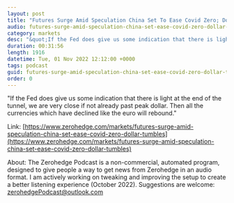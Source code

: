 ```yaml
---
layout: post
title: "Futures Surge Amid Speculation China Set To Ease Covid Zero; Dollar Tumbles"
audio: futures-surge-amid-speculation-china-set-ease-covid-zero-dollar-tumbles-0
category: markets
desc: "&quot;If the Fed does give us some indication that there is light at the end of the tunnel, we are very close if not already past peak dollar. Then all the currencies which have declined like the euro will rebound.&quot;"
duration: 00:31:56
length: 1916
datetime: Tue, 01 Nov 2022 12:12:00 +0000
tags: podcast
guid: futures-surge-amid-speculation-china-set-ease-covid-zero-dollar-tumbles-0
order: 0
---
```

&quot;If the Fed does give us some indication that there is light at the end of the tunnel, we are very close if not already past peak dollar. Then all the currencies which have declined like the euro will rebound.&quot;

Link: [https://www.zerohedge.com/markets/futures-surge-amid-speculation-china-set-ease-covid-zero-dollar-tumbles](https://www.zerohedge.com/markets/futures-surge-amid-speculation-china-set-ease-covid-zero-dollar-tumbles)

About: The Zerohedge Podcast is a non-commercial, automated program, designed to give people a way to get news from Zerohedge in an audio format.  I am actively working on tweaking and improving the setup to create a better listening experience (October 2022).  Suggestions are welcome: [zerohedgePodcast@outlook.com](mailto:zerohedgePodcast@outlook.com)